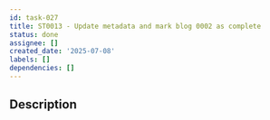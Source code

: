 ```yaml
---
id: task-027
title: ST0013 - Update metadata and mark blog 0002 as complete
status: done
assignee: []
created_date: '2025-07-08'
labels: []
dependencies: []
---
```


## Description
